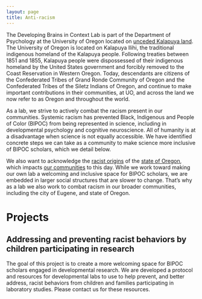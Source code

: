 ```yaml
---
layout: page
title: Anti-racism
---
```


The Developing Brains in Context Lab is part of the Department of Psychology at the University of Oregon located on [unceded Kalapuya land](https://www.grandronde.org/history-culture/history/our-story/). The University of Oregon is located on Kalapuya Ilihi, the traditional indigenous homeland of the Kalapuya people. Following treaties between 1851 and 1855, Kalapuya people were dispossessed of their indigenous homeland by the United States government and forcibly removed to the Coast Reservation in Western Oregon. Today, descendants are citizens of the Confederated Tribes of Grand Ronde Community of Oregon and the Confederated Tribes of the Siletz Indians of Oregon, and continue to make important contributions in their communities, at UO, and across the land we now refer to as Oregon and throughout the world.

As a lab, we strive to actively combat the racism present in our communities. Systemic racism has prevented Black, Indigenous and People of Color (BIPOC) from being represented in science, including in developmental psychology and cognitive neuroscience. All of humanity is at a disadvantage when science is not equally accessible. We have identified concrete steps we can take as a community to make science more inclusive of BIPOC scholars, which we detail below.
 
We also want to acknowledge the [racist origins](https://en.wikipedia.org/wiki/Racism_in_Oregon) of the [state of Oregon](https://www.opb.org/news/article/oregon-white-history-racist-foundations-black-exclusion-laws/), which impacts [our communities](https://www.dailyemerald.com/archives/minorities-still-feel-eugene-s-historical-link-to-the-ku-klux-klan/article_8c44bc8c-17f1-5ad3-a2b8-1d017eeb4af3.html) to this day. While we work toward making our own lab a welcoming and inclusive space for BIPOC scholars, we are embedded in larger social structures that are slower to change. That’s why as a lab we also work to combat racism in our broader communities, including the city of Eugene, and state of Oregon.


Projects
===============

Addressing and preventing racist behaviors by children participating in research
----------
The goal of this project is to create a more welcoming space for BIPOC scholars engaged in developmental research. We are developed a protocol and resources for developmental labs to use to help prevent, and better address, racist behaviors from children and families participating in laboratory studies. Please contact us for these resources.
